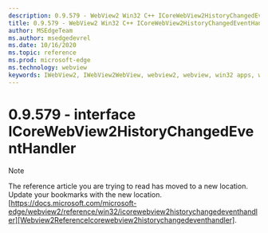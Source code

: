 ```yaml
---
description: 0.9.579 - WebView2 Win32 C++ ICoreWebView2HistoryChangedEventHandler
title: 0.9.579 - WebView2 Win32 C++ ICoreWebView2HistoryChangedEventHandler
author: MSEdgeTeam
ms.author: msedgedevrel
ms.date: 10/16/2020
ms.topic: reference
ms.prod: microsoft-edge
ms.technology: webview
keywords: IWebView2, IWebView2WebView, webview2, webview, win32 apps, win32, edge, ICoreWebView2, ICoreWebView2Controller, browser control, edge html, ICoreWebView2HistoryChangedEventHandler
---
```


# 0.9.579 - interface ICoreWebView2HistoryChangedEventHandler 

> [!NOTE]
> The reference article you are trying to read has moved to a new location.  
> Update your bookmarks with the new location.  
> [https://docs.microsoft.com/microsoft-edge/webview2/reference/win32/icorewebview2historychangedeventhandler][Webview2ReferenceIcorewebview2historychangedeventhandler].  

[Webview2ReferenceIcorewebview2historychangedeventhandler]: /microsoft-edge/webview2/reference/win32/icorewebview2historychangedeventhandler "interface ICoreWebView2HistoryChangedEventHandler | Microsoft Docs"
